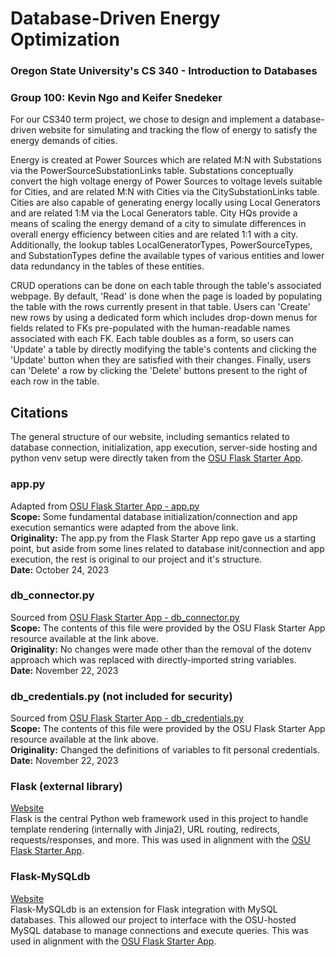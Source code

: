 # Database-Driven Energy Optimization
### Oregon State University's CS 340 - Introduction to Databases
### Group 100: Kevin Ngo and Keifer Snedeker

For our CS340 term project, we chose to design and implement a database-driven website for simulating and tracking the flow of energy to satisfy the energy demands of cities.

Energy is created at Power Sources which are related M:N with Substations via the PowerSourceSubstationLinks table. Substations conceptually convert the high voltage energy of Power Sources to voltage levels suitable for Cities, and are related M:N with Cities via the CitySubstationLinks table. Cities are also capable of generating energy locally using Local Generators and are related 1:M via the Local Generators table. City HQs provide a means of scaling the energy demand of a city to simulate differences in overall energy efficiency between cities and are related 1:1 with a city. Additionally, the lookup tables LocalGeneratorTypes, PowerSourceTypes, and SubstationTypes define the available types of various entities and lower data redundancy in the tables of these entities.

CRUD operations can be done on each table through the table's associated webpage. By default, 'Read' is done when the page is loaded by populating the table with the rows currently present in that table. Users can 'Create' new rows by using a dedicated form which includes drop-down menus for fields related to FKs pre-populated with the human-readable names associated with each FK. Each table doubles as a form, so users can 'Update' a table by directly modifying the table's contents and clicking the 'Update' button when they are satisfied with their changes. Finally, users can 'Delete' a row by clicking the 'Delete' buttons present to the right of each row in the table.

## Citations

The general structure of our website, including semantics related to database connection, initialization, app execution, server-side hosting and python venv setup were directly taken from the [OSU Flask Starter App](https://github.com/osu-cs340-ecampus/flask-starter-app).

### app.py  
Adapted from [OSU Flask Starter App - app.py](https://github.com/osu-cs340-ecampus/flask-starter-app/blob/master/app.py)  
**Scope:** Some fundamental database initialization/connection and app execution semantics were adapted from the above link.  
**Originality:** The app.py from the Flask Starter App repo gave us a starting point, but aside from some lines related to database init/connection and app execution, the rest is original to our project and it's structure.  
**Date:** October 24, 2023

### db_connector.py
Sourced from [OSU Flask Starter App - db_connector.py](https://github.com/osu-cs340-ecampus/flask-starter-app/blob/master/database/db_connector.py)  
**Scope:** The contents of this file were provided by the OSU Flask Starter App resource available at the link above.  
**Originality:** No changes were made other than the removal of the dotenv approach which was replaced with directly-imported string variables.  
**Date:** November 22, 2023

### db_credentials.py (not included for security)
Sourced from [OSU Flask Starter App - db_credentials.py](https://github.com/osu-cs340-ecampus/flask-starter-app/blob/master/database/db_credentials.py)  
**Scope:** The contents of this file were provided by the OSU Flask Starter App resource available at the link above.  
**Originality:** Changed the definitions of variables to fit personal credentials.  
**Date:** November 22, 2023

### Flask (external library)
[Website](https://flask.palletsprojects.com/en/3.0.x/)  
Flask is the central Python web framework used in this project to handle template rendering (internally with Jinja2), URL routing, redirects, requests/responses, and more. This was used in alignment with the [OSU Flask Starter App](https://github.com/osu-cs340-ecampus/flask-starter-app).

### Flask-MySQLdb
[Website](https://pypi.org/project/Flask-MySQLdb/)  
Flask-MySQLdb is an extension for Flask integration with MySQL databases. This allowed our project to interface with the OSU-hosted MySQL database to manage connections and execute queries. This was used in alignment with the [OSU Flask Starter App](https://github.com/osu-cs340-ecampus/flask-starter-app).
